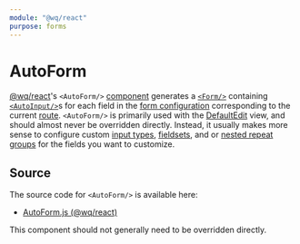 ```yaml
---
module: "@wq/react"
purpose: forms
---
```


# AutoForm

[@wq/react]'s `<AutoForm/>` [component][index] generates a [`<Form/>`][Form] containing [`<AutoInput/>`][AutoInput]s for each field in the [form configuration][config]  corresponding to the current [route][@wq/router].  `<AutoForm/>` is primarily used with the [DefaultEdit] view, and should almost never be overridden directly.  Instead, it usually makes more sense to configure custom [input types][custom-input], [fieldsets], and or [nested repeat groups][nested-forms] for the fields you want to customize.

## Source

The source code for `<AutoForm/>` is available here:

 * [AutoForm.js (@wq/react)][react-src]

This component should not generally need to be overridden directly.

[index]: ./index.md
[@wq/react]: ../@wq/react.md
[@wq/router]: ../@wq/router.md
[AutoInput]: ./AutoInput.md
[DefaultEdit]: ../views/DefaultEdit.md
[Form]: ./Form.md
[config]: ../config.md
[custom-input]: ../guides/define-a-custom-input-type.md
[fieldsets]: ../guides/organize-inputs-into-fieldsets.md
[nested-forms]: ../guides/implement-repeating-nested-forms.md
[react-src]: https://github.com/wq/wq.app/blob/main/packages/react/src/components/AutoForm.js
